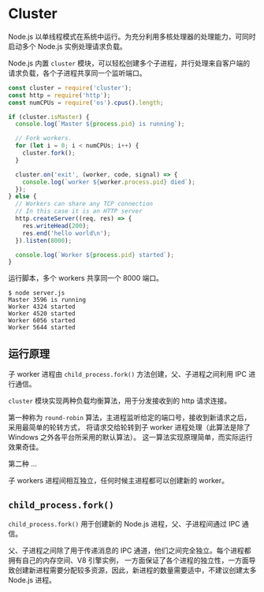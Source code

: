 # Cluster

Node.js 以单线程模式在系统中运行。为充分利用多核处理器的处理能力，可同时启动多个 Node.js 实例处理请求负载。

Node.js 内置 `cluster` 模块，可以轻松创建多个子进程，并行处理来自客户端的请求负载，各个子进程共享同一个监听端口。

```js
const cluster = require('cluster');
const http = require('http');
const numCPUs = require('os').cpus().length;

if (cluster.isMaster) {
  console.log(`Master ${process.pid} is running`);

  // Fork workers.
  for (let i = 0; i < numCPUs; i++) {
    cluster.fork();
  }

  cluster.on('exit', (worker, code, signal) => {
    console.log(`worker ${worker.process.pid} died`);
  });
} else {
  // Workers can share any TCP connection
  // In this case it is an HTTP server
  http.createServer((req, res) => {
    res.writeHead(200);
    res.end('hello world\n');
  }).listen(8000);

  console.log(`Worker ${process.pid} started`);
}
```

运行脚本，多个 workers 共享同一个 8000 端口。

```
$ node server.js
Master 3596 is running
Worker 4324 started
Worker 4520 started
Worker 6056 started
Worker 5644 started
```

## 运行原理

子 worker 进程由 `child_process.fork()` 方法创建，父、子进程之间利用 IPC 进行通信。

`cluster` 模块实现两种负载均衡算法，用于分发接收到的 http 请求连接。

第一种称为 `round-robin` 算法，主进程监听给定的端口号，接收到新请求之后，采用最简单的轮转方式，
将请求交给轮转到子 worker 进程处理（此算法是除了 Windows 之外各平台所采用的默认算法）。
这一算法实现原理简单，而实际运行效果奇佳。

第二种 ...

子 workers 进程间相互独立，任何时候主进程都可以创建新的 worker。

## `child_process.fork()`

`child_process.fork()` 用于创建新的 Node.js 进程，父、子进程间通过 IPC 通信。

父、子进程之间除了用于传递消息的 IPC 通道，他们之间完全独立。每个进程都拥有自己的内存空间、V8 引擎实例，
一方面保证了各个进程的独立性，一方面导致创建新进程需要分配较多资源，因此，新进程的数量需要适中，不建议创建太多 Node.js 进程。


